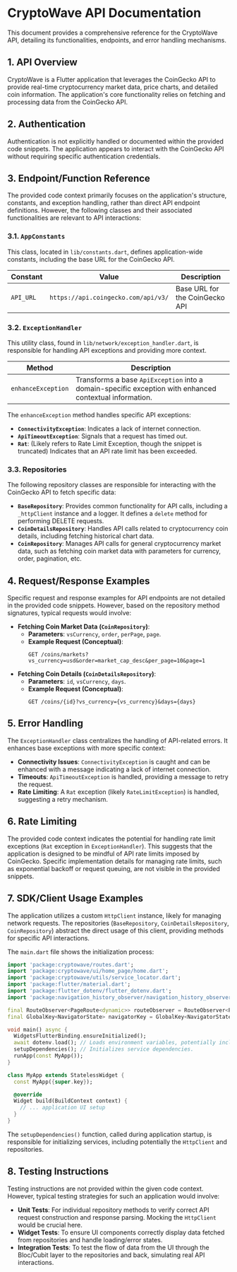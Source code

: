 # CryptoWave API Documentation

This document provides a comprehensive reference for the CryptoWave API, detailing its functionalities, endpoints, and error handling mechanisms.

## 1. API Overview

CryptoWave is a Flutter application that leverages the CoinGecko API to provide real-time cryptocurrency market data, price charts, and detailed coin information. The application's core functionality relies on fetching and processing data from the CoinGecko API.

## 2. Authentication

Authentication is not explicitly handled or documented within the provided code snippets. The application appears to interact with the CoinGecko API without requiring specific authentication credentials.

## 3. Endpoint/Function Reference

The provided code context primarily focuses on the application's structure, constants, and exception handling, rather than direct API endpoint definitions. However, the following classes and their associated functionalities are relevant to API interactions:

### 3.1. `AppConstants`

This class, located in `lib/constants.dart`, defines application-wide constants, including the base URL for the CoinGecko API.

| Constant      | Value                                | Description                 |
|---------------|--------------------------------------|-----------------------------|
| `API_URL`     | `https://api.coingecko.com/api/v3/` | Base URL for the CoinGecko API |

### 3.2. `ExceptionHandler`

This utility class, found in `lib/network/exception_handler.dart`, is responsible for handling API exceptions and providing more context.

| Method             | Description                                                                                              |
|--------------------|----------------------------------------------------------------------------------------------------------|
| `enhanceException` | Transforms a base `ApiException` into a domain-specific exception with enhanced contextual information. |

The `enhanceException` method handles specific API exceptions:

*   **`ConnectivityException`**: Indicates a lack of internet connection.
*   **`ApiTimeoutException`**: Signals that a request has timed out.
*   **`Rat`**: (Likely refers to Rate Limit Exception, though the snippet is truncated) Indicates that an API rate limit has been exceeded.

### 3.3. Repositories

The following repository classes are responsible for interacting with the CoinGecko API to fetch specific data:

*   **`BaseRepository`**: Provides common functionality for API calls, including a `_httpClient` instance and a logger. It defines a `delete` method for performing DELETE requests.
*   **`CoinDetailsRepository`**: Handles API calls related to cryptocurrency coin details, including fetching historical chart data.
*   **`CoinRepository`**: Manages API calls for general cryptocurrency market data, such as fetching coin market data with parameters for currency, order, pagination, etc.

## 4. Request/Response Examples

Specific request and response examples for API endpoints are not detailed in the provided code snippets. However, based on the repository method signatures, typical requests would involve:

*   **Fetching Coin Market Data (`CoinRepository`)**:
    *   **Parameters**: `vsCurrency`, `order`, `perPage`, `page`.
    *   **Example Request (Conceptual)**:
        ```
        GET /coins/markets?vs_currency=usd&order=market_cap_desc&per_page=10&page=1
        ```
*   **Fetching Coin Details (`CoinDetailsRepository`)**:
    *   **Parameters**: `id`, `vsCurrency`, `days`.
    *   **Example Request (Conceptual)**:
        ```
        GET /coins/{id}?vs_currency={vs_currency}&days={days}
        ```

## 5. Error Handling

The `ExceptionHandler` class centralizes the handling of API-related errors. It enhances base exceptions with more specific context:

*   **Connectivity Issues**: `ConnectivityException` is caught and can be enhanced with a message indicating a lack of internet connection.
*   **Timeouts**: `ApiTimeoutException` is handled, providing a message to retry the request.
*   **Rate Limiting**: A `Rat` exception (likely `RateLimitException`) is handled, suggesting a retry mechanism.

## 6. Rate Limiting

The provided code context indicates the potential for handling rate limit exceptions (`Rat` exception in `ExceptionHandler`). This suggests that the application is designed to be mindful of API rate limits imposed by CoinGecko. Specific implementation details for managing rate limits, such as exponential backoff or request queuing, are not visible in the provided snippets.

## 7. SDK/Client Usage Examples

The application utilizes a custom `HttpClient` instance, likely for managing network requests. The repositories (`BaseRepository`, `CoinDetailsRepository`, `CoinRepository`) abstract the direct usage of this client, providing methods for specific API interactions.

The `main.dart` file shows the initialization process:

```dart
import 'package:cryptowave/routes.dart';
import 'package:cryptowave/ui/home_page/home.dart';
import 'package:cryptowave/utils/service_locator.dart';
import 'package:flutter/material.dart';
import 'package:flutter_dotenv/flutter_dotenv.dart';
import 'package:navigation_history_observer/navigation_history_observer.dart';

final RouteObserver<PageRoute<dynamic>> routeObserver = RouteObserver<PageRoute<dynamic>>();
final GlobalKey<NavigatorState> navigatorKey = GlobalKey<NavigatorState>();

void main() async {
  WidgetsFlutterBinding.ensureInitialized();
  await dotenv.load(); // Loads environment variables, potentially including API keys if needed.
  setupDependencies(); // Initializes service dependencies.
  runApp(const MyApp());
}

class MyApp extends StatelessWidget {
  const MyApp({super.key});

  @override
  Widget build(BuildContext context) {
    // ... application UI setup
  }
}
```

The `setupDependencies()` function, called during application startup, is responsible for initializing services, including potentially the `HttpClient` and repositories.

## 8. Testing Instructions

Testing instructions are not provided within the given code context. However, typical testing strategies for such an application would involve:

*   **Unit Tests**: For individual repository methods to verify correct API request construction and response parsing. Mocking the `HttpClient` would be crucial here.
*   **Widget Tests**: To ensure UI components correctly display data fetched from repositories and handle loading/error states.
*   **Integration Tests**: To test the flow of data from the UI through the Bloc/Cubit layer to the repositories and back, simulating real API interactions.